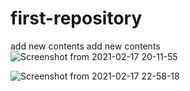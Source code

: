 # first-repository
add new contents
add new contents
![Screenshot from 2021-02-17 20-11-55](https://user-images.githubusercontent.com/60597598/108196571-983d0d80-715c-11eb-9e68-0b126ef12d73.png)

![Screenshot from 2021-02-17 22-58-18](https://user-images.githubusercontent.com/60597598/108214655-c1b56380-7173-11eb-8946-1aa7623f6dce.png)
